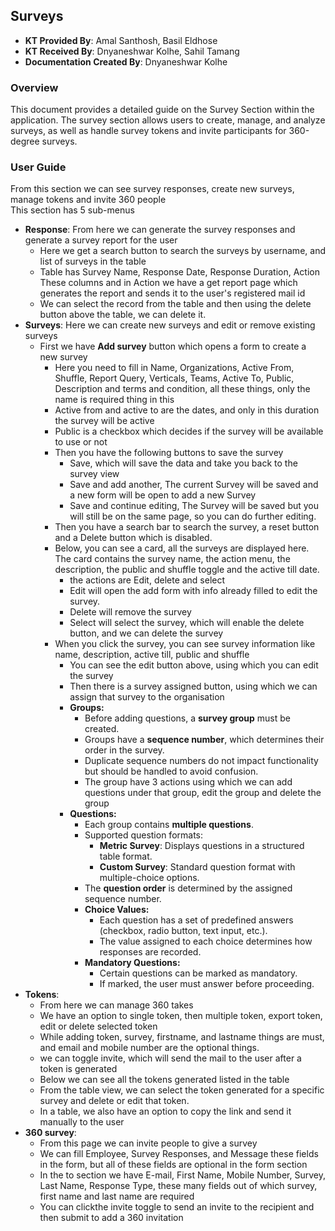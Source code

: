 ## Surveys
+ **KT Provided By**: Amal Santhosh, Basil Eldhose
+ **KT Received By**: Dnyaneshwar Kolhe, Sahil Tamang
+ **Documentation Created By**: Dnyaneshwar Kolhe
### Overview
This document provides a detailed guide on the Survey Section within the application. The survey section allows users to create, manage, and analyze surveys, as well as handle survey tokens and invite participants for 360-degree surveys.
### User Guide
From this section we can see survey responses, create new surveys, manage tokens and invite 360 people \
This section has 5 sub-menus
  - **Response**: From here we can generate the survey responses and generate a survey report for the user
    - Here we get a search button to search the surveys by username, and list of surveys in the table
    - Table has Survey Name, Response Date, Response Duration, Action These columns and in Action we have a get report page which generates the report and sends it to the user's registered mail id
    - We can select the record from the table and then using the delete button above the table, we can delete it.
  - **Surveys**: Here we can create new surveys and edit or remove existing surveys
    - First we have **Add survey** button which opens a form to create a new survey
      - Here you need to fill in Name, Organizations, Active From, Shuffle, Report Query, Verticals, Teams, Active To, Public, Description and terms and condition, all these things, only the name is required thing in this
      - Active from and active to are the dates, and only in this duration the survey will be active
      - Public is a checkbox which decides if the survey will be available to use or not
      - Then you have the following buttons to save the survey
        - Save, which will save the data and take you back to the survey view 
        - Save and add another, The current Survey will be saved and a new form will be open to add a new Survey
        - Save and continue editing, The Survey will be saved but you will still be on the same page, so you can do further editing.
      - Then you have a search bar to search the survey, a reset button and a Delete button which is disabled.
      - Below, you can see a card, all the surveys are displayed here. The card contains the survey name, the action menu, the description, the public and shuffle toggle and the active till date.
        - the actions are Edit, delete and select
        - Edit will open the add form with info already filled to edit the survey.
        - Delete will remove the survey
        - Select will select the survey, which will enable the delete button, and we can delete the survey
      - When you click the survey, you can see survey information like name, description, active till, public and shuffle
        - You can see the edit button above, using which you can edit the survey
        - Then there is a survey assigned button, using which we can assign that survey to the organisation
        - **Groups:**
          - Before adding questions, a **survey group** must be created.
          - Groups have a **sequence number**, which determines their order in the survey.
          - Duplicate sequence numbers do not impact functionality but should be handled to avoid confusion.
          - The group have 3 actions using which we can add questions under that group, edit the group and delete the group
        - **Questions:**
          - Each group contains **multiple questions**.
          - Supported question formats:
            - **Metric Survey**: Displays questions in a structured table format.
            - **Custom Survey**: Standard question format with multiple-choice options.
          - The **question order** is determined by the assigned sequence number.
          - **Choice Values:**
            - Each question has a set of predefined answers (checkbox, radio button, text input, etc.).
            - The value assigned to each choice determines how responses are recorded.
          - **Mandatory Questions:**
            - Certain questions can be marked as mandatory.
            - If marked, the user must answer before proceeding.
- **Tokens**:
  - From here we can manage 360 takes
  - We have an option to single token, then multiple token, export token, edit or delete selected token
  - While adding token, survey, firstname, and lastname things are must, and email and mobile number are the optional things.
  - we can toggle invite, which will send the mail to the user after a token is generated
  - Below we can see all the tokens generated listed in the table
  - From the table view, we can select the token generated for a specific survey and delete or edit that token.
  - In a table, we also have an option to copy the link and send it manually to the user
- **360 survey**:
  - From this page we can invite people to give a survey
  - We can fill Employee, Survey Responses, and Message these fields in the form, but all of these fields are optional in the form section
  - In the to section we have E-mail, First Name, Mobile Number, Survey, Last Name, Response Type, these many fields out of which survey, first name and last name are required
  - You can clickthe  invite toggle to send an invite to the recipient and then submit to add a 360 invitation
